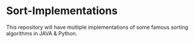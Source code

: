 # Sort-Implementations
This repository will have multiple implementations of some famous sorting algorithms in JAVA & Python.
